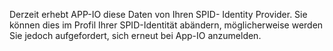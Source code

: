 Derzeit erhebt APP-IO diese Daten von Ihren SPID- Identity Provider. Sie können dies im Profil Ihrer SPID-Identität abändern, möglicherweise werden Sie jedoch aufgefordert, sich erneut bei App-IO anzumelden.
